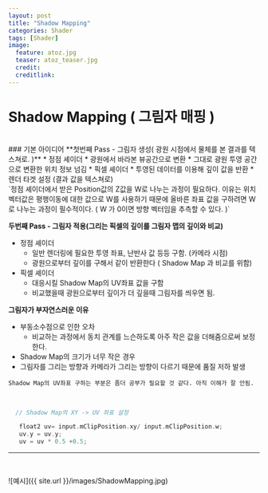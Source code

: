 ```yaml
---
layout: post
title: "Shadow Mapping"
categories: Shader
tags: [Shader]
image:
  feature: atoz.jpg
  teaser: atoz_teaser.jpg
  credit:
  creditlink:
---
```

# Shadow Mapping ( 그림자 매핑 )
<br>
### 기본 아이디어
**첫번째 Pass - 그림자 생성( 광원 시점에서 물체를 본 결과를 텍스쳐로. )**
* 정점 셰이더
  * 광원에서 바라본 뷰공간으로 변환
  * 그대로 광원 투영 공간으로 변환한 위치 정보 넘김
* 픽셀 셰이더
  * 투영된 데이터를 이용해 깊이 값을 반환
* 렌더 타겟 설정 (결과 값을 텍스쳐로)

<br>
`정점 셰이더에서 받은 Position값의 Z값을 W로 나누는 과정이 필요하다. 이유는 위치 벡터값은 평행이동에 대한 값으로 W를 사용하기 때문에 올바른 좌표 값을 구하려면 W로 나누는 과정이 필수적이다.
( W 가 0이면 방향 벡터임을 추측할 수 있다. )`


**두번째 Pass -  그림자 적용(그리는 픽셀의 깊이를 그림자 맵의 깊이와 비교)**
* 정점 셰이더
  * 일반 렌더링에 필요한 투영 좌표, 난반사 값 등등 구함. (카메라 시점)
  * 광원으로부터 깊이를 구해서 같이 반환한다 ( Shadow Map 과 비교를 위함)
* 픽셀 셰이더
  * 대응시킬 Shadow Map의 UV좌표 값을 구함
  * 비교했을때 광원으로부터 깊이가 더 깊을때 그림자를 씌우면 됨.


**그림자가 부자연스러운 이유**
* 부동소수점으로 인한 오차
  * 비교하는 과정에서 동치 관계를 느슨하도록 아주 작은 값을 더해줌으로써 보정한다.
* Shadow Map의 크기가 너무 작은 경우
* 그림자를 그리는 방향과 카메라가 그리는 방향이 다르기 때문에 품질 저하 발생

`Shadow Map의 UV좌표 구하는 부분은 좀더 공부가 필요할 것 같다.
아직 이해가 잘 안됨.`

<br>

```c
  // Shadow Map의 XY -> UV 좌표 설정

   float2 uv= input.mClipPosition.xy/ input.mClipPosition.w;
   uv.y = uv.y;
   uv = uv * 0.5 +0.5;
```
<hr>
<br>

![예시]({{ site.url }}/images/ShadowMapping.jpg)

